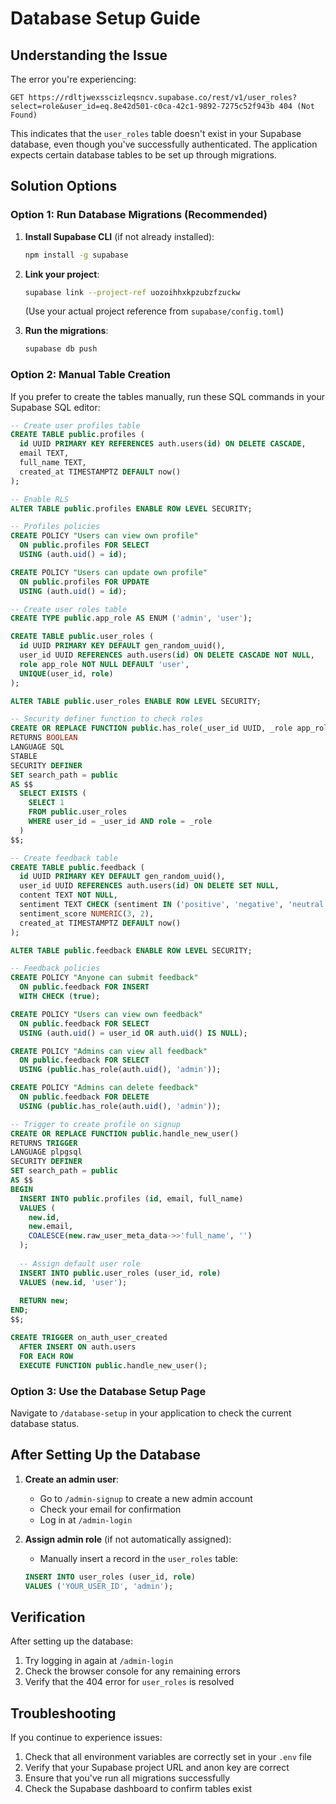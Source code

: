# Database Setup Guide

## Understanding the Issue

The error you're experiencing:
```
GET https://rdltjwexsscizleqsncv.supabase.co/rest/v1/user_roles?select=role&user_id=eq.8e42d501-c0ca-42c1-9892-7275c52f943b 404 (Not Found)
```

This indicates that the `user_roles` table doesn't exist in your Supabase database, even though you've successfully authenticated. The application expects certain database tables to be set up through migrations.

## Solution Options

### Option 1: Run Database Migrations (Recommended)

1. **Install Supabase CLI** (if not already installed):
   ```bash
   npm install -g supabase
   ```

2. **Link your project**:
   ```bash
   supabase link --project-ref uozoihhxkpzubzfzuckw
   ```
   (Use your actual project reference from `supabase/config.toml`)

3. **Run the migrations**:
   ```bash
   supabase db push
   ```

### Option 2: Manual Table Creation

If you prefer to create the tables manually, run these SQL commands in your Supabase SQL editor:

```sql
-- Create user profiles table
CREATE TABLE public.profiles (
  id UUID PRIMARY KEY REFERENCES auth.users(id) ON DELETE CASCADE,
  email TEXT,
  full_name TEXT,
  created_at TIMESTAMPTZ DEFAULT now()
);

-- Enable RLS
ALTER TABLE public.profiles ENABLE ROW LEVEL SECURITY;

-- Profiles policies
CREATE POLICY "Users can view own profile"
  ON public.profiles FOR SELECT
  USING (auth.uid() = id);

CREATE POLICY "Users can update own profile"
  ON public.profiles FOR UPDATE
  USING (auth.uid() = id);

-- Create user roles table
CREATE TYPE public.app_role AS ENUM ('admin', 'user');

CREATE TABLE public.user_roles (
  id UUID PRIMARY KEY DEFAULT gen_random_uuid(),
  user_id UUID REFERENCES auth.users(id) ON DELETE CASCADE NOT NULL,
  role app_role NOT NULL DEFAULT 'user',
  UNIQUE(user_id, role)
);

ALTER TABLE public.user_roles ENABLE ROW LEVEL SECURITY;

-- Security definer function to check roles
CREATE OR REPLACE FUNCTION public.has_role(_user_id UUID, _role app_role)
RETURNS BOOLEAN
LANGUAGE SQL
STABLE
SECURITY DEFINER
SET search_path = public
AS $$
  SELECT EXISTS (
    SELECT 1
    FROM public.user_roles
    WHERE user_id = _user_id AND role = _role
  )
$$;

-- Create feedback table
CREATE TABLE public.feedback (
  id UUID PRIMARY KEY DEFAULT gen_random_uuid(),
  user_id UUID REFERENCES auth.users(id) ON DELETE SET NULL,
  content TEXT NOT NULL,
  sentiment TEXT CHECK (sentiment IN ('positive', 'negative', 'neutral')),
  sentiment_score NUMERIC(3, 2),
  created_at TIMESTAMPTZ DEFAULT now()
);

ALTER TABLE public.feedback ENABLE ROW LEVEL SECURITY;

-- Feedback policies
CREATE POLICY "Anyone can submit feedback"
  ON public.feedback FOR INSERT
  WITH CHECK (true);

CREATE POLICY "Users can view own feedback"
  ON public.feedback FOR SELECT
  USING (auth.uid() = user_id OR auth.uid() IS NULL);

CREATE POLICY "Admins can view all feedback"
  ON public.feedback FOR SELECT
  USING (public.has_role(auth.uid(), 'admin'));

CREATE POLICY "Admins can delete feedback"
  ON public.feedback FOR DELETE
  USING (public.has_role(auth.uid(), 'admin'));

-- Trigger to create profile on signup
CREATE OR REPLACE FUNCTION public.handle_new_user()
RETURNS TRIGGER
LANGUAGE plpgsql
SECURITY DEFINER
SET search_path = public
AS $$
BEGIN
  INSERT INTO public.profiles (id, email, full_name)
  VALUES (
    new.id,
    new.email,
    COALESCE(new.raw_user_meta_data->>'full_name', '')
  );
  
  -- Assign default user role
  INSERT INTO public.user_roles (user_id, role)
  VALUES (new.id, 'user');
  
  RETURN new;
END;
$$;

CREATE TRIGGER on_auth_user_created
  AFTER INSERT ON auth.users
  FOR EACH ROW
  EXECUTE FUNCTION public.handle_new_user();
```

### Option 3: Use the Database Setup Page

Navigate to `/database-setup` in your application to check the current database status.

## After Setting Up the Database

1. **Create an admin user**:
   - Go to `/admin-signup` to create a new admin account
   - Check your email for confirmation
   - Log in at `/admin-login`

2. **Assign admin role** (if not automatically assigned):
   - Manually insert a record in the `user_roles` table:
   ```sql
   INSERT INTO user_roles (user_id, role) 
   VALUES ('YOUR_USER_ID', 'admin');
   ```

## Verification

After setting up the database:
1. Try logging in again at `/admin-login`
2. Check the browser console for any remaining errors
3. Verify that the 404 error for `user_roles` is resolved

## Troubleshooting

If you continue to experience issues:
1. Check that all environment variables are correctly set in your `.env` file
2. Verify that your Supabase project URL and anon key are correct
3. Ensure that you've run all migrations successfully
4. Check the Supabase dashboard to confirm tables exist